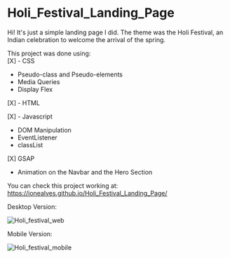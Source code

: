 # Holi_Festival_Landing_Page
Hi! It's just a simple landing page I did. The theme was the Holi Festival, an Indian celebration to welcome the arrival of the spring.

This project was done using: <br>
[X] - CSS<br>
  * Pseudo-class and Pseudo-elements<br>
  * Media Queries<br>
  * Display Flex<br>

[X] - HTML<br>

[X] - Javascript
  * DOM Manipulation<br>
  * EventListener<br>
  * classList<br>

[X] GSAP
  * Animation on the Navbar and the Hero Section<br>

You can check this project working at: https://ionealves.github.io/Holi_Festival_Landing_Page/

Desktop Version:

![Holi_festival_web](https://user-images.githubusercontent.com/99365685/198852407-1935a01f-61b7-41d5-a521-3fc90598af22.jpg)

Mobile Version:

![Holi_festival_mobile](https://user-images.githubusercontent.com/99365685/198852408-8404c246-5992-4e9a-917c-86a5f8fef2f6.jpg)
